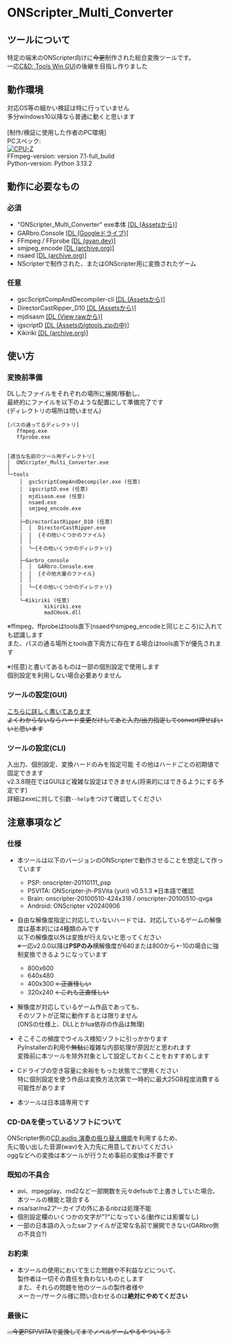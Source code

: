 # ONScripter_Multi_Converter
## ツールについて
 特定の端末のONScripter向けに~~今更~~制作された総合変換ツールです。<br>
 一応[C&D; Tools Win GUI](https://web.archive.org/web/20170419120050fw_/http://www.geocities.jp/stm_torm/ons/tool.html)の後継を目指し作りました<br>


## 動作環境
 対応OS等の細かい検証は特に行っていません<br>
 多分windows10以降なら普通に動くと思います<br>
 <br>
 [制作/検証に使用した作者のPC環境]<br>
 PCスペック: <br>
 [![CPU-Z](https://valid.x86.fr/cache/banner/uvcxdx-2.png)](https://valid.x86.fr/uvcxdx)<br>
 FFmpeg-version: version 7.1-full_build<br>
 Python-version: Python 3.13.2<br>


## 動作に必要なもの
### 必須
 - "ONScripter_Multi_Converter" exe本体 [[DL (Assetsから)]](https://github.com/Prince-of-sea/ONScripter_Multi_Converter/releases/latest)
 - GARbro.Console [[DL (Googleドライブ)]](https://drive.usercontent.google.com/u/0/uc?id=1gH9nNRxaz8GexN0B1hWyUc3o692bkWXX&export=download)
 - FFmpeg / FFprobe [[DL (gyan.dev)]](https://www.gyan.dev/ffmpeg/builds/ffmpeg-release-full.7z)
 - smjpeg_encode [[DL (archive.org)]](http://web.archive.org/web/20130203074100/http://www.geocities.jp/stm_torm/ons/smjpeg4.zip)
 - nsaed [[DL (archive.org)]](https://web.archive.org/web/20130328141650/http://www.geocities.jp/stm_torm/nsaed2.zip)
 - NScripterで制作された、またはONScripter用に変換されたゲーム

### 任意
 - gscScriptCompAndDecompiler-cli [[DL (Assetsから)]](https://github.com/PC-CNT/gscScriptCompAndDecompiler-cli/releases/tag/pr12)
 - DirectorCastRipper_D10 [[DL (Assetsから)]](https://github.com/n0samu/DirectorCastRipper/releases/tag/v2.5)
 - mjdisasm [[DL (View rawから)]](https://github.com/Inori/FuckGalEngine/blob/master/Majiro/mjdev/mjdisasm.exe)
 - igscriptD [[DL (Assetsのigtools.zipの中)]](https://github.com/lennylxx/IG_tools/releases/tag/v1.0.0)
 - Kikiriki [[DL (archive.org)]](https://web.archive.org/web/20140714111942/http://tlwiki.org/images/7/7d/Kikiriki.rar)


## 使い方
### 変換前準備
 DLしたファイルをそれぞれの場所に展開/移動し、<br>
 最終的にファイルを以下のような配置にして準備完了です<br>
 (ディレクトリの場所は問いません)
```
[パスの通ってるディレクトリ]
   ffmpeg.exe
   ffprobe.exe


[適当な名前のツール用ディレクトリ]
│  ONScripter_Multi_Converter.exe
│  
└─tools
    │  gscScriptCompAndDecompiler.exe (任意)
    │  igscriptD.exe (任意)
    │  mjdisasm.exe (任意)
    │  nsaed.exe
    │  smjpeg_encode.exe
    │  
    ├─DirectorCastRipper_D10 (任意)
    │  │  DirectorCastRipper.exe
    │  │  {その他いくつかのファイル}
    │  │  
    │  └─{その他いくつかのディレクトリ}
    │                  
    ├─Garbro_console
    │  │  GARbro.Console.exe
    │  │  {その他大量のファイル}
    │  │  
    │  └─{その他いくつかのディレクトリ}
    │          
    └─Kikiriki (任意)
            kikiriki.exe
            madCHook.dll
```
 ※ffmpeg、ffprobeはtools直下(nsaedやsmjpeg_encodeと同じところ)に入れても認識します<br>
 また、パスの通る場所とtools直下両方に存在する場合はtools直下が優先されます<br>

 ※(任意)と書いてあるものは一部の個別設定で使用します<br>
 個別設定を利用しない場合必要ありません<br>


### ツールの設定(GUI)
 [こちらに詳しく書いてあります](./README_setting.md)<br>
~~よくわからないならハード変更だけしてあと入力/出力指定してconvert押せばいいと思います~~


### ツールの設定(CLI)
 入出力、個別設定、変換ハードのみを指定可能 その他はハードごとの初期値で固定できます<br>
 v2.3.8現在ではGUIほど複雑な設定はできません(将来的にはできるようにする予定です)<br>
 詳細はexeに対して引数`--help`をつけて確認してください<br>


## 注意事項など
### 仕様
 - 本ツールは以下のバージョンのONScripterで動作させることを想定して作っています
    - PSP: onscripter-20110111_psp
    - PSVITA: ONScripter-jh-PSVita (yuri) v0.5.1.3 ※日本語で確認
    - Brain: onscripter-20100510-424x318 / onscripter-20100510-qvga
    - Android: ONScripter v20240906

 - 自由な解像度指定に対応していないハードでは、対応しているゲームの解像度は基本的には4種類のみです<br>
 以下の解像度以外は変換が行えないと思ってください<br>
 ※一応v2.0.0以降は**PSPのみ**横解像度が640または800から+-10の場合に強制変換できるようになっています<br>
    - 800x600
    - 640x480
    - 400x300 ~~←正直怪しい~~
    - 320x240 ~~←これも正直怪しい~~

 - 解像度が対応しているゲーム作品であっても、<br>
 そのソフトが正常に動作するとは限りません<br>
 (ONSの仕様上、DLLとかlua依存の作品は無理)<br>

 - そこそこの頻度でウイルス検知ソフトに引っかかります<br>
 PyInstallerの利用や~~無駄に~~複雑な内部処理が原因だと思われます<br>
 変換前に本ツールを除外対象として設定しておくことをおすすめします<br>

 - Cドライブの空き容量に余裕をもった状態でご使用ください<br>
 特に個別設定を使う作品は変換方法次第で一時的に最大25GB程度消費する可能性があります<br>

 - 本ツールは日本語専用です<br>

### CD-DAを使っているソフトについて
ONScripter側の[CD audio 演奏の振り替え機能](https://web.archive.org/web/20231102082402if_/https://onscripter.osdn.jp/onscripter.html#cd-audio-mapping)を利用するため、<br>
先に吸い出した音源(wav)を入力先に用意しておいてください<br>
oggなどへの変換は本ツールが行うため事前の変換は不要です<br>

### 既知の不具合
 - avi、mpegplay、rnd2など一部関数を元々defsubで上書きしていた場合、本ツールの機能と競合する
 - nsa/sar/ns2アーカイブの外にあるnbzは処理不能
 - 個別設定欄のいくつかの文字が"?"になっている(動作には影響なし)
 - 一部の日本語の入ったsarファイルが正常な名前で展開できない(GARbro側の不具合?)

### お約束
 - 本ツールの使用において生じた問題や不利益などについて、<br>
 製作者は一切その責任を負わないものとします<br>
 また、それらの問題を他のツールの製作者様や<br>
 メーカー/サークル様に問い合わせるのは**絶対にやめてください**<br>

### 最後に
~~...今更PSP/VITAで変換してまでノベルゲームやるやついる？~~<br>